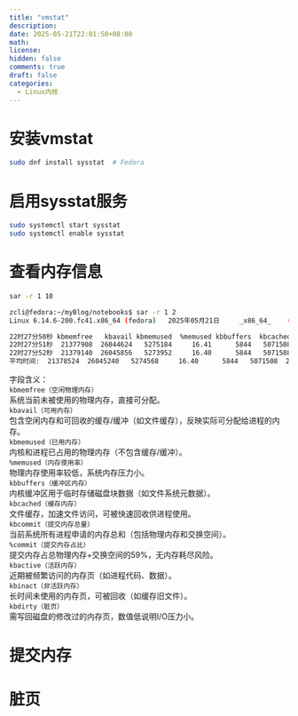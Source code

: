 ```yaml
---
title: "vmstat"
description: 
date: 2025-05-21T22:01:50+08:00
math: 
license: 
hidden: false
comments: true
draft: false
categories:
  - Linux内核
---
```



# 安装vmstat
```bash
sudo dnf install sysstat  # Fedora
```
# 启用sysstat服务
```bash
sudo systemctl start sysstat
sudo systemctl enable sysstat
```
# 查看内存信息
```bash
sar -r 1 10
```
```bash
zcli@fedora:~/myBlog/notebooks$ sar -r 1 2
Linux 6.14.6-200.fc41.x86_64 (fedora) 	2025年05月21日 	_x86_64_	(16 CPU)

22时27分50秒 kbmemfree   kbavail kbmemused  %memused kbbuffers  kbcached  kbcommit   %commit  kbactive   kbinact   kbdirty
22时27分51秒  21377908  26044624   5275184     16.41      5844   5071508  24039676     59.29   6736456   2538556       800
22时27分52秒  21379140  26045856   5273952     16.40      5844   5071508  24039692     59.29   6736584   2538556       808
平均时间:  21378524  26045240   5274568     16.40      5844   5071508  24039684     59.29   6736520   2538556       804
```
字段含义：  
`kbmemfree（空闲物理内存）`   
系统当前未被使用的物理内存，直接可分配。   
`kbavail（可用内存）`   
包含空闲内存和可回收的缓存/缓冲（如文件缓存），反映实际可分配给进程的内存。   
`kbmemused（已用内存）`   
内核和进程已占用的物理内存（不包含缓存/缓冲）。  
`%memused（内存使用率）`     
物理内存使用率较低，系统内存压力小。  
`kbbuffers（缓冲区内存）`     
内核缓冲区用于临时存储磁盘块数据（如文件系统元数据）。  
`kbcached（缓存内存）`    
文件缓存，加速文件访问，可被快速回收供进程使用。   
`kbcommit（提交内存总量）`   
当前系统所有进程申请的内存总和（包括物理内存和交换空间）。   
`%commit（提交内存占比）`    
提交内存占总物理内存+交换空间的59%，无内存耗尽风险。   
`kbactive（活跃内存）`   
近期被频繁访问的内存页（如进程代码、数据）。   
`kbinact（非活跃内存）`   
长时间未使用的内存页，可被回收（如缓存旧文件）。   
`kbdirty（脏页）`   
需写回磁盘的修改过的内存页，数值低说明I/O压力小。   


# 提交内存


# 脏页


